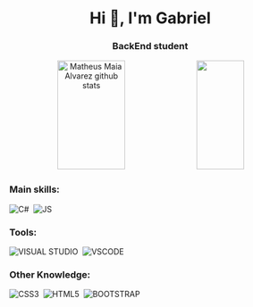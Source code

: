 <h1 align="center">Hi 👋, I'm Gabriel</h1>
<h3 align="center">BackEnd student</h3>

<div align="center">  
  <img width="49%" height="195px" src="https://github-readme-stats.vercel.app/api?username=gsousa12&show_icons=true&count_private=true&hide_border=true&title_color=00bfbf&icon_color=00bfbf&text_color=c9d1d9&bg_color=0d1117" alt="Matheus Maia Alvarez github stats" /> 
  <img width="41%" height="195px" src="https://github-readme-stats.vercel.app/api/top-langs/?username=gsousa12&layout=compact&hide_border=true&title_color=00bfbf&text_color=00bfbf&bg_color=0d1117" />
</div>

### Main skills:
![C#](https://img.shields.io/badge/C%23-239120?style=for-the-badge&logo=c-sharp&logoColor=white)&nbsp; 
![JS](https://img.shields.io/badge/JavaScript-323330?style=for-the-badge&logo=javascript&logoColor=F7DF1E)&nbsp; 


### Tools:
![VISUAL STUDIO](https://img.shields.io/badge/Visual_Studio-5C2D91?style=for-the-badge&logo=visual%20studio&logoColor=white)&nbsp; 
![VSCODE](https://img.shields.io/badge/VSCode-0078D4?style=for-the-badge&logo=visual%20studio%20code&logoColor=white)&nbsp; 

### Other Knowledge:
![CSS3](https://img.shields.io/badge/CSS3-1572B6?style=for-the-badge&logo=css3&logoColor=white)&nbsp; 
![HTML5](https://img.shields.io/badge/HTML5-E34F26?style=for-the-badge&logo=html5&logoColor=white)&nbsp; 
![BOOTSTRAP](https://img.shields.io/badge/Bootstrap-563D7C?style=for-the-badge&logo=bootstrap&logoColor=white)&nbsp; 
